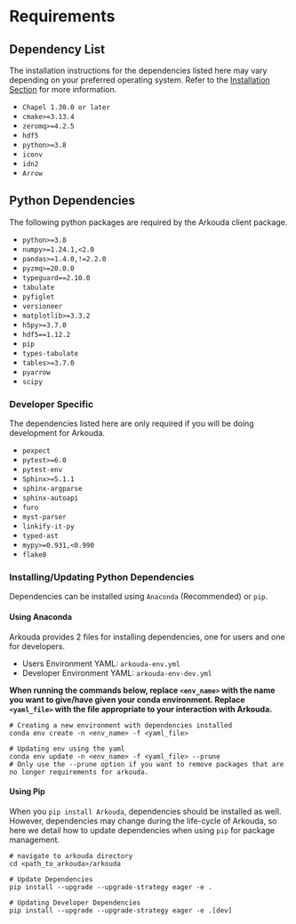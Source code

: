 # Requirements

## Dependency List

The installation instructions for the dependencies listed here may vary depending on your preferred operating system. Refer to the [Installation Section](install_menu.rst) for more information.

- ``Chapel 1.30.0 or later``
- `cmake>=3.13.4`
- `zeromq>=4.2.5`
- `hdf5`
- `python>=3.8`
- `iconv`
- `idn2`
- `Arrow`

## Python Dependencies

The following python packages are required by the Arkouda client package.

- `python>=3.8`
- `numpy>=1.24.1,<2.0`
- `pandas>=1.4.0,!=2.2.0`
- `pyzmq>=20.0.0`
- `typeguard==2.10.0`
- `tabulate`
- `pyfiglet`
- `versioneer`
- `matplotlib>=3.3.2`
- `h5py>=3.7.0`
- `hdf5==1.12.2`
- `pip`
- `types-tabulate`
- `tables>=3.7.0`
- `pyarrow`
- `scipy`

### Developer Specific

The dependencies listed here are only required if you will be doing development for Arkouda.

- `pexpect`
- `pytest>=6.0`
- `pytest-env`
- `Sphinx>=5.1.1`
- `sphinx-argparse`
- `sphinx-autoapi`
- `furo`
- `myst-parser`
- `linkify-it-py`
- `typed-ast`
- `mypy>=0.931,<0.990`
- `flake8`

### Installing/Updating Python Dependencies

Dependencies can be installed using `Anaconda` (Recommended) or `pip`. 

#### Using Anaconda

Arkouda provides 2 files for installing dependencies, one for users and one for developers. 

- Users Environment YAML: `arkouda-env.yml`
- Developer Environment YAML: `arkouda-env-dev.yml`

**When running the commands below, replace `<env_name>` with the name you want to give/have given your conda environment. Replace `<yaml_file>` with the file appropriate to your interaction with Arkouda.**

```commandline
# Creating a new environment with dependencies installed
conda env create -n <env_name> -f <yaml_file>

# Updating env using the yaml 
conda env update -n <env_name> -f <yaml_file> --prune 
# Only use the --prune option if you want to remove packages that are no longer requirements for arkouda.
```

#### Using Pip

When you `pip install Arkouda`, dependencies should be installed as well. However, dependencies may change during the life-cycle of Arkouda, so here we detail how to update dependencies when using `pip` for package management.

```commandline
# navigate to arkouda directory
cd <path_to_arkouda>/arkouda

# Update Dependencies
pip install --upgrade --upgrade-strategy eager -e .

# Updating Developer Dependencies
pip install --upgrade --upgrade-strategy eager -e .[dev]
```

